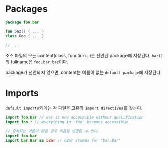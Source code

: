 # Packages

```kotlin
package foo.bar

fun baz() { ... }
class Goo { ... }

// ...
```

소스 파일의 모든 content(class, function...)는 선언된 package에 저장된다.
`baz()`의 fullname은 `foo.bar.baz`이다.

package가 선언되지 않으면, content는 이름이 없는 `default package`에 저장된다.

# Imports

`default imports`외에는 각 파일은 고유의 `import directives`를 갖는다.

```kotlin
import foo.Bar // Bar is now accessible without qualification
import foo.* // everything in 'foo' becomes accessible

// 중복되는 이름이 있을 경우 이름을 변경할 수 있다.
import foo.bar
import bar.Bar as bBar // bBar stands for 'bar.Bar'
```

